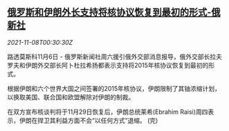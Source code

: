 <!--1636331462000-->
[俄罗斯和伊朗外长支持将核协议恢复到最初的形式-俄新社](https://cn.reuters.com/article/russia-iran-nuclear-1106-sat-idCNKBS2HT013)
------

<div><i>2021-11-08T00:30:30Z</i></div><p>路透莫斯科11月6日 - 俄罗斯新闻社周六援引俄外交部消息报导，俄外交部长拉夫罗夫和伊朗外交部长阿卜杜拉希扬都表示支持将2015年核协议恢复到最初的形式。</p><p>根据伊朗和六个世界大国之间签署的2015年核协议，伊朗限制了其铀浓缩计划，以换取美国、联合国和欧盟解除对伊朗的制裁。</p><p>在双方宣布核谈判将于11月29日恢复后，伊朗总统莱希(Ebrahim Raisi)周四表示，伊朗在捍卫其利益方面不会“以任何方式”退缩。 (完)</p>
